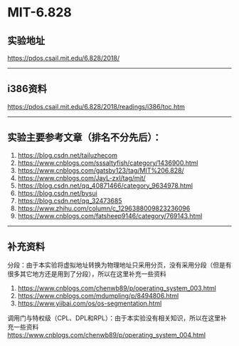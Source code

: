 # MIT-6.828

## 实验地址

https://pdos.csail.mit.edu/6.828/2018/

---

## i386资料

https://pdos.csail.mit.edu/6.828/2018/readings/i386/toc.htm

---

## 实验主要参考文章（排名不分先后）：

1. https://blog.csdn.net/tailuzhecom
2. https://www.cnblogs.com/sssaltyfish/category/1436900.html
3. https://www.cnblogs.com/gatsby123/tag/MIT%206.828/
4. https://www.cnblogs.com/JayL-zxl/tag/mit/
5. https://blog.csdn.net/qq_40871466/category_9634978.html
6. https://blog.csdn.net/bysui
7. https://blog.csdn.net/qq_32473685
8. https://www.zhihu.com/column/c_1296388009823236096
9. https://www.cnblogs.com/fatsheep9146/category/769143.html

---

## 补充资料

分段：由于本实验将虚拟地址转换为物理地址只采用分页，没有采用分段（但是有很多其它地方还是用到了分段），所以在这里补充一些资料
1. https://www.cnblogs.com/chenwb89/p/operating_system_003.html
2. https://www.cnblogs.com/mdumpling/p/8494806.html
3. https://www.yiibai.com/os/os-segmentation.html

调用门与特权级（CPL、DPL和RPL）：由于本实验没有相关知识，所以在这里补充一些资料
https://www.cnblogs.com/chenwb89/p/operating_system_004.html




